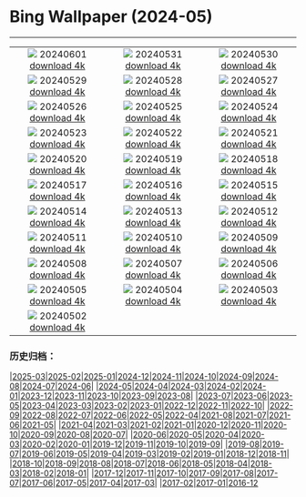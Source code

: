 # Bing Wallpaper (2024-05)
**************
| | | |
| :----: | :----: | :----: |
| ![](https://www.bing.com/th?id=OHR.PrideMonthSF_EN-IN4842306720_1920x1080.jpg) 20240601 [download 4k](https://www.bing.com/th?id=OHR.PrideMonthSF_EN-IN4842306720_UHD.jpg) | ![](https://www.bing.com/th?id=OHR.YorkshireDalesNP_EN-IN4566883981_1920x1080.jpg) 20240531 [download 4k](https://www.bing.com/th?id=OHR.YorkshireDalesNP_EN-IN4566883981_UHD.jpg) | ![](https://www.bing.com/th?id=OHR.Everglades90th_EN-IN5308863447_1920x1080.jpg) 20240530 [download 4k](https://www.bing.com/th?id=OHR.Everglades90th_EN-IN5308863447_UHD.jpg) |
| ![](https://www.bing.com/th?id=OHR.MullOtter_EN-IN5193619685_1920x1080.jpg) 20240529 [download 4k](https://www.bing.com/th?id=OHR.MullOtter_EN-IN5193619685_UHD.jpg) | ![](https://www.bing.com/th?id=OHR.MeteoraMonastery_EN-IN0876656339_1920x1080.jpg) 20240528 [download 4k](https://www.bing.com/th?id=OHR.MeteoraMonastery_EN-IN0876656339_UHD.jpg) | ![](https://www.bing.com/th?id=OHR.ShivaDarasuram_EN-IN5077554474_1920x1080.jpg) 20240527 [download 4k](https://www.bing.com/th?id=OHR.ShivaDarasuram_EN-IN5077554474_UHD.jpg) |
| ![](https://www.bing.com/th?id=OHR.MethowWildflowers_EN-IN4970374222_1920x1080.jpg) 20240526 [download 4k](https://www.bing.com/th?id=OHR.MethowWildflowers_EN-IN4970374222_UHD.jpg) | ![](https://www.bing.com/th?id=OHR.MoroccoBenhaddou_EN-IN4913242303_1920x1080.jpg) 20240525 [download 4k](https://www.bing.com/th?id=OHR.MoroccoBenhaddou_EN-IN4913242303_UHD.jpg) | ![](https://www.bing.com/th?id=OHR.OrdesaNationalPark_EN-IN4789684794_1920x1080.jpg) 20240524 [download 4k](https://www.bing.com/th?id=OHR.OrdesaNationalPark_EN-IN4789684794_UHD.jpg) |
| ![](https://www.bing.com/th?id=OHR.IndianStarTortoise_EN-IN7003674028_1920x1080.jpg) 20240523 [download 4k](https://www.bing.com/th?id=OHR.IndianStarTortoise_EN-IN7003674028_UHD.jpg) | ![](https://www.bing.com/th?id=OHR.SnowGumTasmania_EN-IN6798155593_1920x1080.jpg) 20240522 [download 4k](https://www.bing.com/th?id=OHR.SnowGumTasmania_EN-IN6798155593_UHD.jpg) | ![](https://www.bing.com/th?id=OHR.MalaysiaTea_EN-IN6409781415_1920x1080.jpg) 20240521 [download 4k](https://www.bing.com/th?id=OHR.MalaysiaTea_EN-IN6409781415_UHD.jpg) |
| ![](https://www.bing.com/th?id=OHR.HoneycombBee_EN-IN5264559093_1920x1080.jpg) 20240520 [download 4k](https://www.bing.com/th?id=OHR.HoneycombBee_EN-IN5264559093_UHD.jpg) | ![](https://www.bing.com/th?id=OHR.VernazzaItaly_EN-IN5043240233_1920x1080.jpg) 20240519 [download 4k](https://www.bing.com/th?id=OHR.VernazzaItaly_EN-IN5043240233_UHD.jpg) | ![](https://www.bing.com/th?id=OHR.MuseumWhale_EN-IN4765329631_1920x1080.jpg) 20240518 [download 4k](https://www.bing.com/th?id=OHR.MuseumWhale_EN-IN4765329631_UHD.jpg) |
| ![](https://www.bing.com/th?id=OHR.TarangireElephants_EN-IN4532502651_1920x1080.jpg) 20240517 [download 4k](https://www.bing.com/th?id=OHR.TarangireElephants_EN-IN4532502651_UHD.jpg) | ![](https://www.bing.com/th?id=OHR.DayOfLight_EN-IN3415387303_1920x1080.jpg) 20240516 [download 4k](https://www.bing.com/th?id=OHR.DayOfLight_EN-IN3415387303_UHD.jpg) | ![](https://www.bing.com/th?id=OHR.BlueCityIndia_EN-IN3177982227_1920x1080.jpg) 20240515 [download 4k](https://www.bing.com/th?id=OHR.BlueCityIndia_EN-IN3177982227_UHD.jpg) |
| ![](https://www.bing.com/th?id=OHR.CarlsbadNP_EN-IN3004884534_1920x1080.jpg) 20240514 [download 4k](https://www.bing.com/th?id=OHR.CarlsbadNP_EN-IN3004884534_UHD.jpg) | ![](https://www.bing.com/th?id=OHR.NamibiaCanyon_EN-IN2812270328_1920x1080.jpg) 20240513 [download 4k](https://www.bing.com/th?id=OHR.NamibiaCanyon_EN-IN2812270328_UHD.jpg) | ![](https://www.bing.com/th?id=OHR.GuanacoMother_EN-IN2535708890_1920x1080.jpg) 20240512 [download 4k](https://www.bing.com/th?id=OHR.GuanacoMother_EN-IN2535708890_UHD.jpg) |
| ![](https://www.bing.com/th?id=OHR.TexasIndigoBunting_EN-IN8017166670_1920x1080.jpg) 20240511 [download 4k](https://www.bing.com/th?id=OHR.TexasIndigoBunting_EN-IN8017166670_UHD.jpg) | ![](https://www.bing.com/th?id=OHR.MisoolRajaAmpat_EN-IN2026681829_1920x1080.jpg) 20240510 [download 4k](https://www.bing.com/th?id=OHR.MisoolRajaAmpat_EN-IN2026681829_UHD.jpg) | ![](https://www.bing.com/th?id=OHR.EmirganPark_EN-IN1713260535_1920x1080.jpg) 20240509 [download 4k](https://www.bing.com/th?id=OHR.EmirganPark_EN-IN1713260535_UHD.jpg) |
| ![](https://www.bing.com/th?id=OHR.PortMarseille_EN-IN7480863475_1920x1080.jpg) 20240508 [download 4k](https://www.bing.com/th?id=OHR.PortMarseille_EN-IN7480863475_UHD.jpg) | ![](https://www.bing.com/th?id=OHR.LittleDuckling_EN-IN1177865327_1920x1080.jpg) 20240507 [download 4k](https://www.bing.com/th?id=OHR.LittleDuckling_EN-IN1177865327_UHD.jpg) | ![](https://www.bing.com/th?id=OHR.TheRoachesPeakDistrict_EN-IN0923215557_1920x1080.jpg) 20240506 [download 4k](https://www.bing.com/th?id=OHR.TheRoachesPeakDistrict_EN-IN0923215557_UHD.jpg) |
| ![](https://www.bing.com/th?id=OHR.KeralaRiver_EN-IN0661487977_1920x1080.jpg) 20240505 [download 4k](https://www.bing.com/th?id=OHR.KeralaRiver_EN-IN0661487977_UHD.jpg) | ![](https://www.bing.com/th?id=OHR.JediMonastery_EN-IN0109731817_1920x1080.jpg) 20240504 [download 4k](https://www.bing.com/th?id=OHR.JediMonastery_EN-IN0109731817_UHD.jpg) | ![](https://www.bing.com/th?id=OHR.SonoranSpring_EN-IN9627232224_1920x1080.jpg) 20240503 [download 4k](https://www.bing.com/th?id=OHR.SonoranSpring_EN-IN9627232224_UHD.jpg) |
| ![](https://www.bing.com/th?id=OHR.CratersOfTheMoon_EN-IN2412374583_1920x1080.jpg) 20240502 [download 4k](https://www.bing.com/th?id=OHR.CratersOfTheMoon_EN-IN2412374583_UHD.jpg) |  |  |

### 历史归档：

|[2025-03](bing/2025-03/2025-03.md)|[2025-02](bing/2025-02/2025-02.md)|[2025-01](bing/2025-01/2025-01.md)|[2024-12](bing/2024-12/2024-12.md)|[2024-11](bing/2024-11/2024-11.md)|[2024-10](bing/2024-10/2024-10.md)|[2024-09](bing/2024-09/2024-09.md)|[2024-08](bing/2024-08/2024-08.md)|[2024-07](bing/2024-07/2024-07.md)|[2024-06](bing/2024-06/2024-06.md)|
|[2024-05](bing/2024-05/2024-05.md)|[2024-04](bing/2024-04/2024-04.md)|[2024-03](bing/2024-03/2024-03.md)|[2024-02](bing/2024-02/2024-02.md)|[2024-01](bing/2024-01/2024-01.md)|[2023-12](bing/2023-12/2023-12.md)|[2023-11](bing/2023-11/2023-11.md)|[2023-10](bing/2023-10/2023-10.md)|[2023-09](bing/2023-09/2023-09.md)|[2023-08](bing/2023-08/2023-08.md)|
|[2023-07](bing/2023-07/2023-07.md)|[2023-06](bing/2023-06/2023-06.md)|[2023-05](bing/2023-05/2023-05.md)|[2023-04](bing/2023-04/2023-04.md)|[2023-03](bing/2023-03/2023-03.md)|[2023-02](bing/2023-02/2023-02.md)|[2023-01](bing/2023-01/2023-01.md)|[2022-12](bing/2022-12/2022-12.md)|[2022-11](bing/2022-11/2022-11.md)|[2022-10](bing/2022-10/2022-10.md)|
|[2022-09](bing/2022-09/2022-09.md)|[2022-08](bing/2022-08/2022-08.md)|[2022-07](bing/2022-07/2022-07.md)|[2022-06](bing/2022-06/2022-06.md)|[2022-05](bing/2022-05/2022-05.md)|[2022-04](bing/2022-04/2022-04.md)|[2021-08](bing/2021-08/2021-08.md)|[2021-07](bing/2021-07/2021-07.md)|[2021-06](bing/2021-06/2021-06.md)|[2021-05](bing/2021-05/2021-05.md)|
|[2021-04](bing/2021-04/2021-04.md)|[2021-03](bing/2021-03/2021-03.md)|[2021-02](bing/2021-02/2021-02.md)|[2021-01](bing/2021-01/2021-01.md)|[2020-12](bing/2020-12/2020-12.md)|[2020-11](bing/2020-11/2020-11.md)|[2020-10](bing/2020-10/2020-10.md)|[2020-09](bing/2020-09/2020-09.md)|[2020-08](bing/2020-08/2020-08.md)|[2020-07](bing/2020-07/2020-07.md)|
|[2020-06](bing/2020-06/2020-06.md)|[2020-05](bing/2020-05/2020-05.md)|[2020-04](bing/2020-04/2020-04.md)|[2020-03](bing/2020-03/2020-03.md)|[2020-02](bing/2020-02/2020-02.md)|[2020-01](bing/2020-01/2020-01.md)|[2019-12](bing/2019-12/2019-12.md)|[2019-11](bing/2019-11/2019-11.md)|[2019-10](bing/2019-10/2019-10.md)|[2019-09](bing/2019-09/2019-09.md)|
|[2019-08](bing/2019-08/2019-08.md)|[2019-07](bing/2019-07/2019-07.md)|[2019-06](bing/2019-06/2019-06.md)|[2019-05](bing/2019-05/2019-05.md)|[2019-04](bing/2019-04/2019-04.md)|[2019-03](bing/2019-03/2019-03.md)|[2019-02](bing/2019-02/2019-02.md)|[2019-01](bing/2019-01/2019-01.md)|[2018-12](bing/2018-12/2018-12.md)|[2018-11](bing/2018-11/2018-11.md)|
|[2018-10](bing/2018-10/2018-10.md)|[2018-09](bing/2018-09/2018-09.md)|[2018-08](bing/2018-08/2018-08.md)|[2018-07](bing/2018-07/2018-07.md)|[2018-06](bing/2018-06/2018-06.md)|[2018-05](bing/2018-05/2018-05.md)|[2018-04](bing/2018-04/2018-04.md)|[2018-03](bing/2018-03/2018-03.md)|[2018-02](bing/2018-02/2018-02.md)|[2018-01](bing/2018-01/2018-01.md)|
|[2017-12](bing/2017-12/2017-12.md)|[2017-11](bing/2017-11/2017-11.md)|[2017-10](bing/2017-10/2017-10.md)|[2017-09](bing/2017-09/2017-09.md)|[2017-08](bing/2017-08/2017-08.md)|[2017-07](bing/2017-07/2017-07.md)|[2017-06](bing/2017-06/2017-06.md)|[2017-05](bing/2017-05/2017-05.md)|[2017-04](bing/2017-04/2017-04.md)|[2017-03](bing/2017-03/2017-03.md)|
|[2017-02](bing/2017-02/2017-02.md)|[2017-01](bing/2017-01/2017-01.md)|[2016-12](bing/2016-12/2016-12.md)